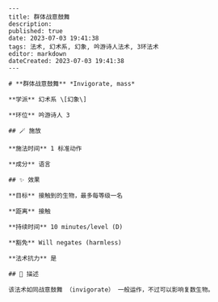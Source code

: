 
    ---
    title: 群体战意鼓舞
    description: 
    published: true
    date: 2023-07-03 19:41:38
    tags: 法术, 幻术系, 幻象, 吟游诗人法术, 3环法术
    editor: markdown
    dateCreated: 2023-07-03 19:41:38
    ---

    # **群体战意鼓舞** *Invigorate, mass*

    **学派** 幻术系 \[幻象\] 

    **环位** 吟游诗人 3

    ## 🪄 施放

    **施法时间** 1 标准动作

    **成分** 语言

    ## ✨ 效果 

    **目标** 接触到的生物，最多每等级一名 

    **距离** 接触  

    **持续时间** 10 minutes/level (D) 

    **豁免** Will negates (harmless)

    **法术抗力** 是

    ## 📖 描述

    该法术如同战意鼓舞 （invigorate） 一般运作，不过可以影响复数生物。
    